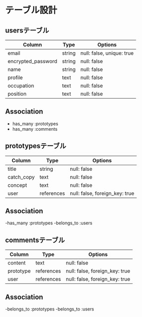 # テーブル設計

## usersテーブル

| Column             | Type   | Options                    |
|--------------------|--------|----------------------------|
| email              | string | null: false, unique:  true |
| encrypted_password | string | null: false                |
| name               | string | null: false                |
| profile            | text   | null: false                |
| occupation         | text   | null: false                |
| position           | text   | null: false                |

## Association
- has_many :prototypes
- has_many :comments


## prototypesテーブル

| Column          | Type       | Options                            |
|-----------------|------------|------------------------------------|
| title           | string     | null: false                        |
| catch_copy      | text       | null: false                        |
| concept         | text       | null: false                        |
| user            | references | null: false, foreign_key: true     |

## Association
-has_many :prototypes
-belongs_to :users


## commentsテーブル

| Column          | Type       | Options                        |
|-----------------|------------|--------------------------------|
| content         | text       | null: false                    |
| prototype       | references | null: false, foreign_key: true |
| user            | references | null: false, foreign_key: true |

## Association
-belongs_to :prototypes
-belongs_to :users